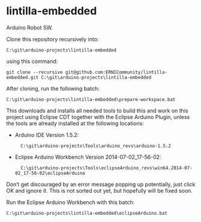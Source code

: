 lintilla-embedded
=================

Arduino Robot SW.

Clone this repository recursively into:

`C:\git\arduino-projects\lintilla-embedded`

using this command:

`git clone --recursive git@github.com:ERNICommunity/lintilla-embedded.git C:\git\arduino-projects\lintilla-embedded`

After cloning, run the following batch:

`C:\git\arduino-projects\lintilla-embedded\prepare-workspace.bat`

This downloads and installs all needed tools to build this and work on this project using Eclipse CDT together with the Eclipse Arduino Plugin, unless the tools are already installed at the following locations:

* Arduino IDE Version 1.5.2:
        
        C:\git\arduino-projects\Tools\arduino_revs\arduino-1.5.2

* Eclipse Arduino Workbench Version 2014-07-02_17-56-02:
        
        C:\git\arduino-projects\Tools\eclipseArduino_revs\win64.2014-07-02_17-56-02\eclipseArduino

Don’t get discouraged by an error message popping up potentially, just click OK and ignore it. This is not sorted out yet, but hopefully will be fixed soon.

Run the Eclipse Arduino Workbench with this batch:

`C:\git\arduino-projects\lintilla-embedded\eclipseArduino.bat`
